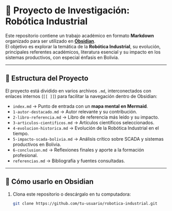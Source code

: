 # 📘 Proyecto de Investigación: Robótica Industrial

Este repositorio contiene un trabajo académico en formato **Markdown** organizado para ser utilizado en **[Obsidian](https://obsidian.md/)**.  
El objetivo es explorar la temática de la **Robótica Industrial**, su evolución, principales referentes académicos, literatura esencial y su impacto en los sistemas productivos, con especial énfasis en Bolivia.

---

## 📂 Estructura del Proyecto

El proyecto está dividido en varios archivos `.md`, interconectados con enlaces internos (`[[ ]]`) para facilitar la navegación dentro de Obsidian:

- `index.md` → Punto de entrada con un **mapa mental en Mermaid**.  
- `1-autor-destacado.md` → Autor relevante y su contribución.  
- `2-libro-referencia.md` → Libro de referencia más leído y su impacto.  
- `3-articulos-cientificos.md` → Artículos científicos seleccionados.  
- `4-evolucion-historica.md` → Evolución de la Robótica Industrial en el tiempo.  
- `5-impacto-scada-bolivia.md` → Análisis crítico sobre SCADA y sistemas productivos en Bolivia.  
- `6-conclusion.md` → Reflexiones finales y aporte a la formación profesional.  
- `referencias.md` → Bibliografía y fuentes consultadas.

---

## 🧩 Cómo usarlo en Obsidian

1. Clona este repositorio o descárgalo en tu computadora:  
   ```bash
   git clone https://github.com/tu-usuario/robotica-industrial.git